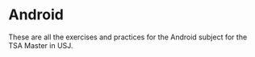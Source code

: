 # Android

These are all the exercises and practices for the Android subject for the TSA Master in USJ.